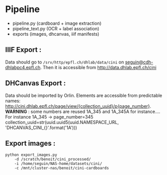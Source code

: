 # Pipeline

- pipeline.py (cardboard + image extraction)
- pipeline_text.py (OCR + label association)
- exports (images, dhcanvas, iiif manifests)



## IIIF Export :

Data should go to `/srv/http/epfl.ch/dhlab/data/cini` on seguin@cdh-dhlabpc4.epfl.ch.
Then it is accessible from http://data.dhlab.epfl.ch/cini

## DHCanvas Export :

Data should be imported by Orlin.
Elements are accessible from predictable names: http://cini.dhlab.epfl.ch/page/view/{collection_uuid}/p{page_number}.
**WARNING** : some numbers are reused 1A_345 and 1A_345A for instance....
For instance 1A_345 -> page_number=345 collection_uuid=str(uuid.uuid5(uuid.NAMESPACE_URL, 'DHCANVAS_CINI_{}'.format('1A')))



## Export images :

```
python export_images.py
    -d /scratch/benoit/cini_processed/
    -i /home/seguin/NAS-home/datasets/cini/
    -c /mnt/cluster-nas/benoit/cini-cardboards
```
